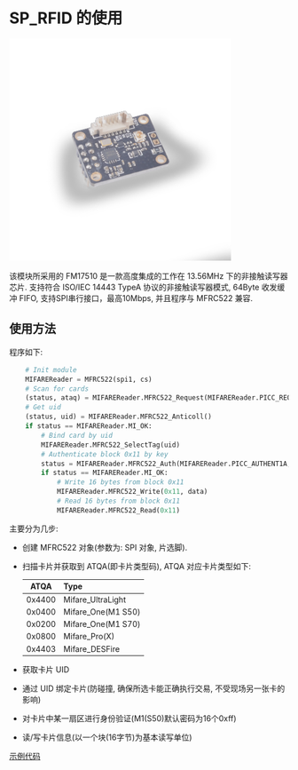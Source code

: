 SP_RFID 的使用
====

<img src="../../../assets/hardware/module_spmod/sp_rfid.png"/>

该模块所采用的 FM17510 是一款高度集成的工作在 13.56MHz 下的非接触读写器芯片. 支持符合 ISO/IEC 14443 TypeA 协议的非接触读写器模式,
64Byte 收发缓冲 FIFO, 支持SPI串行接口，最高10Mbps, 并且程序与 MFRC522 兼容.

## 使用方法

程序如下:

```python
    # Init module
    MIFAREReader = MFRC522(spi1, cs)
    # Scan for cards
    (status, ataq) = MIFAREReader.MFRC522_Request(MIFAREReader.PICC_REQALL)
    # Get uid
    (status, uid) = MIFAREReader.MFRC522_Anticoll()
    if status == MIFAREReader.MI_OK:
        # Bind card by uid
        MIFAREReader.MFRC522_SelectTag(uid)
        # Authenticate block 0x11 by key
        status = MIFAREReader.MFRC522_Auth(MIFAREReader.PICC_AUTHENT1A, 0x11, key, uid)
        if status == MIFAREReader.MI_OK:
            # Write 16 bytes from block 0x11
            MIFAREReader.MFRC522_Write(0x11, data)
            # Read 16 bytes from block 0x11
            MIFAREReader.MFRC522_Read(0x11)
```

主要分为几步:

* 创建 MFRC522 对象(参数为: SPI 对象, 片选脚).

* 扫描卡片并获取到 ATQA(即卡片类型码), ATQA 对应卡片类型如下:
  
  |  ATQA  | Type               |
  | :----: | :----------------- |
  | 0x4400 | Mifare_UltraLight  |
  | 0x0400 | Mifare_One(M1 S50) |
  | 0x0200 | Mifare_One(M1 S70) |
  | 0x0800 | Mifare_Pro(X)      |
  | 0x4403 | Mifare_DESFire     |
  
* 获取卡片 UID

* 通过 UID 绑定卡片(防碰撞, 确保所选卡能正确执行交易, 不受现场另一张卡的影响)

* 对卡片中某一扇区进行身份验证(M1(S50)默认密码为16个0xff)

* 读/写卡片信息(以一个块(16字节)为基本读写单位)

[示例代码](https://github.com/sipeed/MaixPy_scripts/blob/master/hardware/demo_sp_rfid.py)
